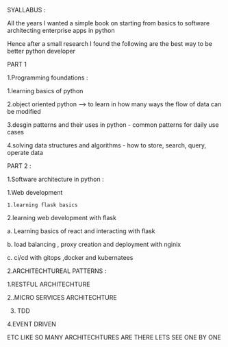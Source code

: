 SYALLABUS  :

All the years I wanted a simple book on starting from basics to software architecting enterprise apps  in python 

Hence after a small research I found the following are the best way to be better python developer 

PART 1 

1.Programming foundations :

 1.learning basics of python

 2.object oriented python --> to learn in how many ways the flow of data can be modified

 3.desgin patterns and their uses in python - common patterns for daily use cases
 
 4.solving data structures and algorithms - how to store, search, query, operate data 
 
PART 2 :

1.Software architecture in python :
 
  1.Web development
   
    1.learning flask basics
 
 2.learning web development with flask  
 
   a. Learning basics of react and interacting with flask 

   b. load balancing , proxy creation and deployment with nginix 
  
   c. ci/cd with gitops ,docker and kubernatees 
 
2.ARCHITECHTUREAL PATTERNS :

  1.RESTFUL ARCHITECHTURE
  
  2..MICRO SERVICES ARCHITECHTURE
  
  3. TDD
  
  4.EVENT DRIVEN 
  
  ETC LIKE SO MANY ARCHITECHTURES ARE THERE LETS SEE ONE BY ONE 
